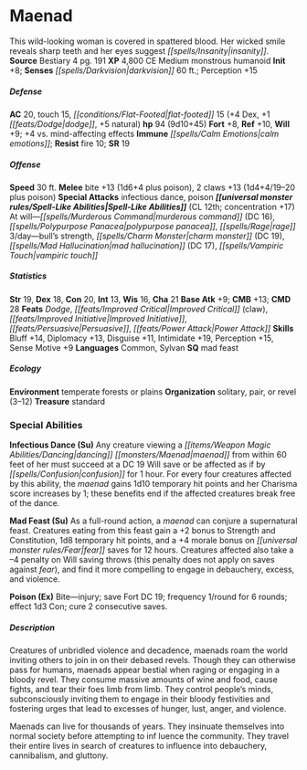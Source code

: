 ﻿---
cssclass: [monsters]
title1: Maenad
desc_short: This wild-looking woman is covered in spattered blood. Her wicked smile
  reveals sharp teeth and her eyes suggest insanity.
title2: Maenad
CR: 8
sources:
- name: Bestiary 4
  page: 191
  link: http://paizo.com/products/btpy91ds?Pathfinder-Roleplaying-Game-Bestiary-4
XP: 4800
alignment: CE
size: Medium
type: monstrous humanoid
initiative:
  bonus: 8
senses:
  darkvision: 60
AC:
  AC: 20
  touch: 15
  flat_footed: 15
  components:
    dex: 4
    dodge: 1
    natural: 5
HP:
  HP: 94
  long: 9d10+45
saves:
  fort: 8
  ref: 10
  will: 9
  other: +4 vs. mind-affecting effects
immunities:
- calm emotions
resistances:
  fire: 10
SR: 19
speeds:
  base: 30
attacks:
  melee:
  - - text: bite +13 (1d6+4 plus poison)
      entries:
      - - damage: 1d6+4
        - effect: poison
      attack: bite
      bonus:
      - 13
    - text: 2 claws +13 (1d4+4/19-20 plus poison)
      entries:
      - - damage: 1d4+4
          crit_range: 19-20
        - effect: poison
      count: 2
      attack: claws
      bonus:
      - 13
  special:
  - infectious dance
  - poison
spell_like_abilities:
  entries:
  - superscripts:
    - UM
    name: murderous command
    source: default
    freq: At will
    DC: 16
  - superscripts:
    - UM
    name: polypurpose panacea
    source: default
    freq: At will
  - name: rage
    source: default
    freq: At will
  - name: bull's strength
    source: default
    freq: 3/day
  - name: charm monster
    source: default
    freq: 3/day
    DC: 19
  - superscripts:
    - UM
    name: mad hallucination
    source: default
    freq: 3/day
    DC: 17
  - name: vampiric touch
    source: default
    freq: 3/day
  sources:
  - name: default
    CL: 12
    concentration: 17
ability_scores:
  STR: 19
  DEX: 18
  CON: 20
  INT: 13
  WIS: 16
  CHA: 21
BAB: 9
CMB: 13
CMD: 28
feats:
- name: Dodge
- name: Improved Critical (claw)
- name: Improved Initiative
- name: Persuasive
- name: Power Attack
skills:
  Bluff: 14
  Diplomacy: 13
  Disguise: 11
  Intimidate: 19
  Perception: 15
  Sense Motive: 9
languages:
- Common
- Sylvan
special_qualities:
- mad feast
ecology:
  environment: temperate forests or plains
  organization: solitary, pair, or revel (3-12)
  treasure_type: standard
special_abilities:
  Infectious Dance (Su): Any creature viewing a dancing maenad from within 60 feet
    of her must succeed at a DC 19 Will save or be affected as if by confusion for
    1 hour. For every four creatures affected by this ability, the maenad gains 1d10
    temporary hit points and her Charisma score increases by 1; these benefits end
    if the affected creatures break free of the dance.
  Mad Feast (Su): As a full-round action, a maenad can conjure a supernatural feast.
    Creatures eating from this feast gain a +2 bonus to Strength and Constitution,
    1d8 temporary hit points, and a +4 morale bonus on fear saves for 12 hours. Creatures
    affected also take a -4 penalty on Will saving throws (this penalty does not apply
    on saves against fear), and find it more compelling to engage in debauchery, excess,
    and violence.
  Poison (Ex): Bite-injury; save Fort DC 19; frequency 1/round for 6 rounds; effect
    1d3 Con; cure 2 consecutive saves.
desc_long: |-
  Creatures of unbridled violence and decadence, maenads roam the world inviting others to join in on their debased revels. Though they can otherwise pass for humans, maenads appear bestial when raging or engaging in a bloody revel. They consume massive amounts of wine and food, cause fights, and tear their foes limb from limb. They control people's minds, subconsciously inviting them to engage in their bloody festivities and fostering urges that lead to excesses of hunger, lust, anger, and violence.

  Maenads can live for thousands of years. They insinuate themselves into normal society before attempting to inf luence the community. They travel their entire lives in search of creatures to influence into debauchery, cannibalism, and gluttony.

---

# Maenad
This wild-looking woman is covered in spattered blood. Her wicked smile reveals sharp teeth and her eyes suggest _[[spells/Insanity|insanity]]_.
**Source** Bestiary 4 pg. 191
**XP** 4,800
CE Medium monstrous humanoid
**Init** +8; **Senses** _[[spells/Darkvision|darkvision]]_ 60 ft.; Perception +15

##### Defense

**AC** 20, touch 15, _[[conditions/Flat-Footed|flat-footed]]_ 15 (+4 Dex, +1 _[[feats/Dodge|dodge]]_, +5 natural)
**hp** 94 (9d10+45)
**Fort** +8, **Ref** +10, **Will** +9; +4 vs. mind-affecting effects
**Immune** _[[spells/Calm Emotions|calm emotions]]_; **Resist** fire 10; **SR** 19

##### Offense
**Speed** 30 ft.
**Melee** bite +13 (1d6+4 plus poison), 2 claws +13 (1d4+4/19–20 plus poison)
**Special Attacks** infectious dance, poison
**_[[universal monster rules/Spell-Like Abilities|Spell-Like Abilities]]_** (CL 12th; concentration +17)
At will—_[[spells/Murderous Command|murderous command]]_ (DC 16), _[[spells/Polypurpose Panacea|polypurpose panacea]]_, _[[spells/Rage|rage]]_
3/day—bull’s strength, _[[spells/Charm Monster|charm monster]]_ (DC 19), _[[spells/Mad Hallucination|mad hallucination]]_ (DC 17), _[[spells/Vampiric Touch|vampiric touch]]_

##### Statistics
**Str** 19, **Dex** 18, **Con** 20, **Int** 13, **Wis** 16, **Cha** 21
**Base Atk** +9; **CMB** +13; **CMD** 28
**Feats** _Dodge_, _[[feats/Improved Critical|Improved Critical]]_ (claw), _[[feats/Improved Initiative|Improved Initiative]]_, _[[feats/Persuasive|Persuasive]]_, _[[feats/Power Attack|Power Attack]]_
**Skills** Bluff +14, Diplomacy +13, Disguise +11, Intimidate +19, Perception +15, Sense Motive +9
**Languages** Common, Sylvan
**SQ** mad feast

##### Ecology

**Environment** temperate forests or plains
**Organization** solitary, pair, or revel (3–12)
**Treasure** standard

### Special Abilities

**Infectious Dance (Su)** Any creature viewing a _[[items/Weapon Magic Abilities/Dancing|dancing]]_ _[[monsters/Maenad|maenad]]_ from within 60 feet of her must succeed at a DC 19 Will save or be affected as if by _[[spells/Confusion|confusion]]_ for 1 hour. For every four creatures affected by this ability, the _maenad_ gains 1d10 temporary hit points and her Charisma score increases by 1; these benefits end if the affected creatures break free of the dance.

**Mad Feast (Su)** As a full-round action, a _maenad_ can conjure a supernatural feast. Creatures eating from this feast gain a +2 bonus to Strength and Constitution, 1d8 temporary hit points, and a +4 morale bonus on _[[universal monster rules/Fear|fear]]_ saves for 12 hours. Creatures affected also take a –4 penalty on Will saving throws (this penalty does not apply on saves against _fear_), and find it more compelling to engage in debauchery, excess, and violence.

**Poison (Ex)** Bite—injury; save Fort DC 19; frequency 1/round for 6 rounds; effect 1d3 Con; cure 2 consecutive saves.

##### Description

Creatures of unbridled violence and decadence, maenads roam the world inviting others to join in on their debased revels. Though they can otherwise pass for humans, maenads appear bestial when raging or engaging in a bloody revel. They consume massive amounts of wine and food, cause fights, and tear their foes limb from limb. They control people’s minds, subconsciously inviting them to engage in their bloody festivities and fostering urges that lead to excesses of hunger, lust, anger, and violence.

Maenads can live for thousands of years. They insinuate themselves into normal society before attempting to inf luence the community. They travel their entire lives in search of creatures to influence into debauchery, cannibalism, and gluttony.